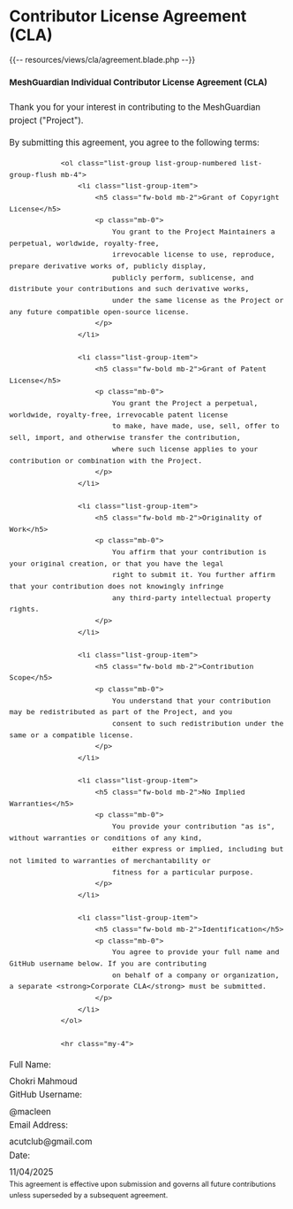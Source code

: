 # Contributor License Agreement (CLA)

{{-- resources/views/cla/agreement.blade.php --}}

<div class="cla-content">
    
<div class="container py-4">
        
<div class="card shadow-sm">
            
<div class="card-header bg-primary text-white">
                <h4 class="mb-0">MeshGuardian Individual Contributor License Agreement (CLA)</h4>
            


            
<div class="card-body">
                
<div class="mb-4">
                    <p class="lead">Thank you for your interest in contributing to the MeshGuardian project ("Project").</p>
                    <p class="text-muted">By submitting this agreement, you agree to the following terms:</p>
                


                <ol class="list-group list-group-numbered list-group-flush mb-4">
                    <li class="list-group-item">
                        <h5 class="fw-bold mb-2">Grant of Copyright License</h5>
                        <p class="mb-0">
                            You grant to the Project Maintainers a perpetual, worldwide, royalty-free, 
                            irrevocable license to use, reproduce, prepare derivative works of, publicly display, 
                            publicly perform, sublicense, and distribute your contributions and such derivative works, 
                            under the same license as the Project or any future compatible open-source license.
                        </p>
                    </li>

                    <li class="list-group-item">
                        <h5 class="fw-bold mb-2">Grant of Patent License</h5>
                        <p class="mb-0">
                            You grant the Project a perpetual, worldwide, royalty-free, irrevocable patent license 
                            to make, have made, use, sell, offer to sell, import, and otherwise transfer the contribution, 
                            where such license applies to your contribution or combination with the Project.
                        </p>
                    </li>

                    <li class="list-group-item">
                        <h5 class="fw-bold mb-2">Originality of Work</h5>
                        <p class="mb-0">
                            You affirm that your contribution is your original creation, or that you have the legal 
                            right to submit it. You further affirm that your contribution does not knowingly infringe 
                            any third-party intellectual property rights.
                        </p>
                    </li>

                    <li class="list-group-item">
                        <h5 class="fw-bold mb-2">Contribution Scope</h5>
                        <p class="mb-0">
                            You understand that your contribution may be redistributed as part of the Project, and you 
                            consent to such redistribution under the same or a compatible license.
                        </p>
                    </li>

                    <li class="list-group-item">
                        <h5 class="fw-bold mb-2">No Implied Warranties</h5>
                        <p class="mb-0">
                            You provide your contribution "as is", without warranties or conditions of any kind, 
                            either express or implied, including but not limited to warranties of merchantability or 
                            fitness for a particular purpose.
                        </p>
                    </li>

                    <li class="list-group-item">
                        <h5 class="fw-bold mb-2">Identification</h5>
                        <p class="mb-0">
                            You agree to provide your full name and GitHub username below. If you are contributing 
                            on behalf of a company or organization, a separate <strong>Corporate CLA</strong> must be submitted.
                        </p>
                    </li>
                </ol>

                <hr class="my-4">

                
<div class="cla-signature">
                    
<div class="row g-3">
                        
<div class="col-md-6">
                            <label class="form-label fw-bold">Full Name:</label>
                            
<div class="form-control-plaintext border-bottom">Chokri Mahmoud

                        

                        
<div class="col-md-6">
                            <label class="form-label fw-bold">GitHub Username:</label>
                            
<div class="form-control-plaintext border-bottom">@macleen

                        

                        
<div class="col-md-6">
                            <label class="form-label fw-bold">Email Address:</label>
                            
<div class="form-control-plaintext border-bottom">acutclub@gmail.com

                        

                        
<div class="col-md-6">
                            <label class="form-label fw-bold">Date:</label>
                            
<div class="form-control-plaintext border-bottom">11/04/2025

                        

                    

                

            


            
<div class="card-footer bg-light">
                <small class="text-muted">
                    This agreement is effective upon submission and governs all future contributions 
                    unless superseded by a subsequent agreement.
                </small>
            

        

    




<style>
    .cla-content {
        font-size: 0.95rem;
        line-height: 1.6;
    }
    .list-group-item {
        padding: 1.25rem;
        border-color: rgba(0,0,0,0.1);
    }
    .form-control-plaintext {
        min-height: 2.25rem;
        padding: 0.375rem 0;
    }
</style>
